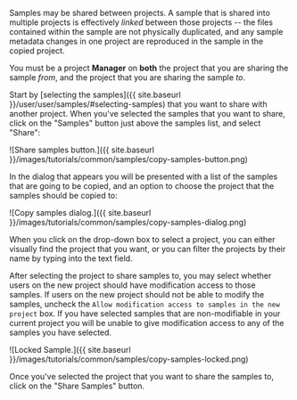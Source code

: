 Samples may be shared between projects. A sample that is shared into multiple projects is effectively *linked* between those projects -- the files contained within the sample are not physically duplicated, and any sample metadata changes in one project are reproduced in the sample in the copied project.

You must be a project **Manager** on **both** the project that you are sharing the sample *from*, and the project that you are sharing the sample *to*.

Start by [selecting the samples]({{ site.baseurl }}/user/user/samples/#selecting-samples) that you want to share with another project. When you've selected the samples that you want to share, click on the "Samples" button just above the samples list, and select "Share":

![Share samples button.]({{ site.baseurl }}/images/tutorials/common/samples/copy-samples-button.png)

In the dialog that appears you will be presented with a list of the samples that are going to be copied, and an option to choose the project that the samples should be copied to:

![Copy samples dialog.]({{ site.baseurl }}/images/tutorials/common/samples/copy-samples-dialog.png)

When you click on the drop-down box to select a project, you can either visually find the project that you want, or you can filter the projects by their name by typing into the text field.

After selecting the project to share samples to, you may select whether users on the new project should have modification access to those samples.  If users on the new project should not be able to modify the samples, uncheck the `Allow modification access to samples in the new project` box.  If you have selected samples that are non-modifiable in your current project you will be unable to give modification access to any of the samples you have selected.

![Locked Sample.]({{ site.baseurl }}/images/tutorials/common/samples/copy-samples-locked.png)

Once you've selected the project that you want to share the samples to, click on the "Share Samples" button.